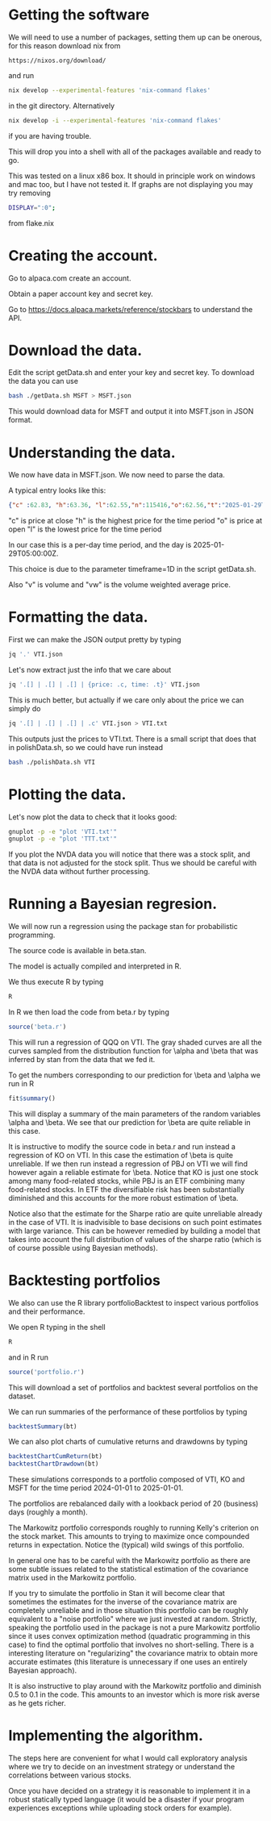 # Getting the software

We will need to use a number of packages, setting them
up can be onerous, for this reason download nix from

```
https://nixos.org/download/
```

and run 

``` sh
nix develop --experimental-features 'nix-command flakes'
```

in the git directory. Alternatively 

``` sh
nix develop -i --experimental-features 'nix-command flakes'
```

if you are having trouble. 

This will drop you into a shell with all of the packages 
available and ready to go.

This was tested on a linux x86 box. It should in principle
work on windows and mac too, but I have not tested it. 
If graphs are not displaying you may try removing 

``` sh
DISPLAY=":0";
```

from flake.nix 

# Creating the account. 

Go to alpaca.com create an account. 

Obtain a paper account key and secret key. 

Go to https://docs.alpaca.markets/reference/stockbars to understand the API.

# Download the data.

Edit the script getData.sh and enter your key and secret key. 
To download the data you can use 

``` sh
bash ./getData.sh MSFT > MSFT.json
```

This would download data for MSFT and output it
into MSFT.json in JSON format. 

# Understanding the data. 

We now have data in MSFT.json.
We now need to parse the data. 

A typical entry looks like this:

``` json
{"c" :62.83, "h":63.36, "l":62.55,"n":115416,"o":62.56,"t":"2025-01-29T05:00:00Z","v":11325635,"vw":62.94999}
```

"c" is price at close 
"h" is the highest price for the time period
"o" is price at open
"l" is the lowest price for the time period 

In our case this is a per-day time period, and the 
day is 2025-01-29T05:00:00Z. 

This choice is due to the parameter timeframe=1D 
in the script getData.sh.

Also "v" is volume and "vw" is the volume weighted 
average price. 

# Formatting the data. 

First we can make the JSON output pretty by typing


``` sh
jq '.' VTI.json
```


Let's now extract just the info that we care about

``` sh
jq '.[] | .[] | .[] | {price: .c, time: .t}' VTI.json 
```

This is much better, but actually if we care only about the price
we can simply do

``` sh
jq '.[] | .[] | .[] | .c' VTI.json > VTI.txt
```

This outputs just the prices to VTI.txt. There is a small
script that does that in polishData.sh, so we could have
run instead

``` sh
bash ./polishData.sh VTI
```

# Plotting the data. 

Let's now plot the data to check that it looks good: 

``` sh
gnuplot -p -e "plot 'VTI.txt'"
gnuplot -p -e "plot 'TTT.txt'"
```

If you plot the NVDA data you will notice that there
was a stock split, and that data is not adjusted for
the stock split. Thus we should be careful with the NVDA
data without further processing. 

# Running a Bayesian regresion. 

We will now run a regression using the package stan
for probabilistic programming. 

The source code is available in beta.stan. 

The model is actually compiled and interpreted in R. 

We thus execute R by typing

``` sh
R
```

In R we then load the code from beta.r by typing

``` r
source('beta.r')
```

This will run a regression of QQQ on VTI. 
The gray shaded curves are all the curves 
sampled from the distribution function for \alpha
and \beta that was inferred by stan from the data
that we fed it. 

To get the numbers corresponding to our prediction
for \beta and \alpha we run in R

``` r
fit$summary()
```

This will display a summary of the main parameters of
the random variables \alpha and \beta. We see that 
our prediction for \beta are quite reliable in this case. 

It is instructive to modify the source code in beta.r
and run instead a regression of KO on VTI. In this case
the estimation of \beta is quite unreliable. If we then
run instead a regression of PBJ on VTI we will find however
again a reliable estimate for \beta. Notice that KO is just
one stock among many food-related stocks, while PBJ is an ETF
combining many food-related stocks. In ETF the diversifiable
risk has been substantially diminished and this accounts for the
more robust estimation of \beta. 

Notice also that the estimate for the Sharpe ratio are quite
unreliable already in the case of VTI. It is inadvisible
to base decisions on such point estimates with large variance. 
This can be however remedied by building a model that
takes into account the full distribution of values of the sharpe
ratio (which is of course possible using Bayesian methods).

# Backtesting portfolios

We also can use the R library portfolioBacktest to inspect 
various portfolios and their performance. 

We open R typing in the shell 

``` sh
R
```

and in R run

``` r
source('portfolio.r')
```

This will download a set of portfolios and backtest
several portfolios on the dataset. 

We can run summaries of the performance of these portfolios 
by typing

``` r
backtestSummary(bt)
```

We can also plot charts of cumulative returns and drawdowns
by typing

``` r
backtestChartCumReturn(bt)
backtestChartDrawdown(bt)
```

These simulations corresponds to a portfolio composed of 
VTI, KO and MSFT for the time period 2024-01-01 to 2025-01-01. 

The portfolios are rebalanced daily with a lookback period of 
20 (business) days (roughly a month). 

The Markowitz portfolio corresponds roughly to running Kelly's 
criterion on the stock market. This amounts to trying to maximize
once compounded returns in expectation. Notice the (typical) wild
swings of this portfolio. 

In general one has to be careful with the Markowitz portfolio as there
are some subtle issues related to the statistical estimation of the
covariance matrix used in the Markowitz portfolio. 

If you try to simulate the portfolio in Stan it will become clear
that sometimes the estimates for the inverse of the covariance matrix 
are completely unreliable and in those situation this portfolio can be roughly
equivalent to a "noise portfolio" where we just invested at random. Strictly,
speaking the portfolio used in the package is not a pure Markowitz portfolio
since it uses convex optimization method (quadratic programming in this case)
to find the optimal portfolio that involves no short-selling. There is a interesting
literature on "regularizing" the covariance matrix to obtain more accurate estimates
(this literature is unnecessary if one uses an entirely Bayesian approach).

It is also instructive to play around with the Markowitz portfolio and 
diminish 0.5 to 0.1 in the code. This amounts to an investor which is more
risk averse as he gets richer. 

# Implementing the algorithm. 

The steps here are convenient for what I would call exploratory analysis
where we try to decide on an investment strategy or understand the correlations
between various stocks. 

Once you have decided on a strategy it is reasonable to implement it in a robust
statically typed language (it would be a disaster if your program experiences
exceptions while uploading stock orders for example). 

